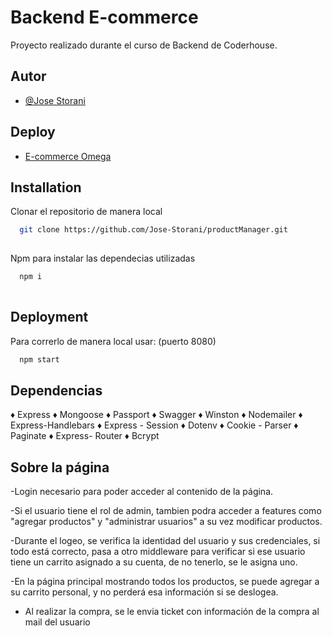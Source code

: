 
# Backend E-commerce

Proyecto realizado durante el curso de Backend de Coderhouse.




## Autor

- [@Jose Storani](https://github.com/Jose-Storani)

## Deploy

- [E-commerce Omega](https://productmanager-production.up.railway.app/)
  
## Installation

Clonar el repositorio de manera local 

```bash
  git clone https://github.com/Jose-Storani/productManager.git
  
```
    

Npm para instalar las dependecias utilizadas

```bash
  npm i
  
```


    
## Deployment

Para correrlo de manera local usar: (puerto 8080)

```bash
  npm start
```


## Dependencias

♦ Express
♦ Mongoose
♦ Passport
♦ Swagger
♦ Winston
♦ Nodemailer
♦ Express-Handlebars
♦ Express - Session
♦ Dotenv
♦ Cookie - Parser
♦ Paginate
♦ Express- Router
♦ Bcrypt



## Sobre la página

-Login necesario para poder acceder al contenido de la página.

-Si el usuario tiene el rol de admin, tambien podra acceder a features como "agregar productos" y "administrar usuarios" a su vez modificar productos.

-Durante el logeo, se verifica la identidad del usuario y sus credenciales, si todo está correcto, pasa a otro middleware para verificar si ese usuario tiene un carrito asignado a su cuenta, de no tenerlo, se le asigna uno.

-En la página principal mostrando todos los productos, se puede agregar a su carrito personal, y no perderá esa información si se deslogea.

- Al realizar la compra, se le envia ticket con información de la compra al mail del usuario




